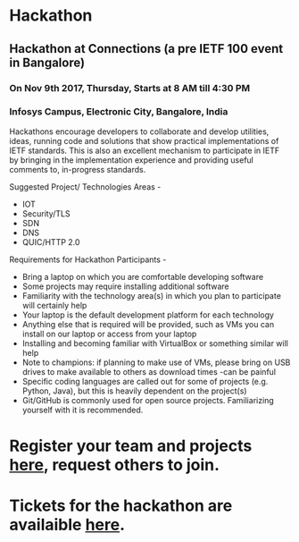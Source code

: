 # Hackathon
## Hackathon at Connections (a pre IETF 100 event in Bangalore)
### On Nov 9th 2017, Thursday, Starts at 8 AM till 4:30 PM
### Infosys Campus, Electronic City, Bangalore, India

Hackathons encourage developers to collaborate and develop utilities, ideas, running code and solutions that show practical implementations of IETF standards. This is also an excellent mechanism to participate in IETF by bringing in the implementation experience and providing useful comments to, in-progress standards.

Suggested Project/ Technologies Areas - 
- IOT
- Security/TLS
- SDN
- DNS
- QUIC/HTTP 2.0

Requirements for Hackathon Participants -
- Bring a laptop on which you are comfortable developing software
- Some projects may require installing additional software
- Familiarity with the technology area(s) in which you plan to participate will certainly help
- Your laptop is the default development platform for each technology
- Anything else that is required will be provided, such as VMs you can install on our laptop or access from your laptop
- Installing and becoming familiar with VirtualBox or something similar will help
- Note to champions: if planning to make use of VMs, please bring on USB drives to make available to others as download times -can be painful
- Specific coding languages are called out for some of projects (e.g. Python, Java), but this is heavily dependent on the project(s)
- Git/GitHub is commonly used for open source projects. Familiarizing yourself with it is recommended.

# Register your team and projects [here](../master/projects.md), request others to join. 

# Tickets for the hackathon are availaible [here](https://www.connections.iiesoc.in/tickets). 
